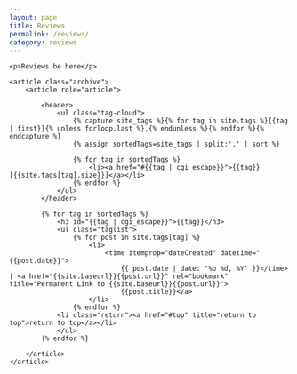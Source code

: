 ```yaml
---
layout: page
title: Reviews
permalink: /reviews/
category: reviews
---
```


<main role="main" class="cf">

    <p>Reviews be here</p>

    <article class="archive">
        <article role="article">

            <header>
                <ul class="tag-cloud">
                    {% capture site_tags %}{% for tag in site.tags %}{{tag | first}}{% unless forloop.last %},{% endunless %}{% endfor %}{% endcapture %}
                    {% assign sortedTags=site_tags | split:',' | sort %}

                    {% for tag in sortedTags %}
                        <li><a href="#{{tag | cgi_escape}}">{{tag}} [{{site.tags[tag].size}}]</a></li>
                    {% endfor %}
                </ul>
            </header>

            {% for tag in sortedTags %}
                <h3 id="{{tag | cgi_escape}}">{{tag}}</h3>
                <ul class="taglist">
                    {% for post in site.tags[tag] %}
                        <li>
                            <time itemprop="dateCreated" datetime="{{post.date}}">
                                {{ post.date | date: "%b %d, %Y" }}</time> | <a href="{{site.baseurl}}{{post.url}}" rel="bookmark" title="Permanent Link to {{site.baseurl}}{{post.url}}">
                                {{post.title}}</a>
                        </li>
                    {% endfor %}
                <li class="return"><a href="#top" title="return to top">return to top</a></li>
                </ul>
            {% endfor %}

        </article>
    </article>
</main>
